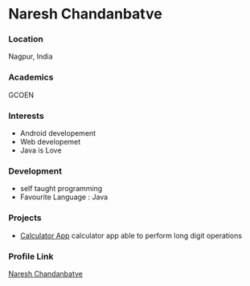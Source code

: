 # Naresh Chandanbatve

### Location

Nagpur, India

### Academics

GCOEN

### Interests

- Android developement
- Web developemet
- Java is Love

### Development

- self taught programming 
- Favourite Language : Java

### Projects

- [Calculator App](https://github.com/Naresh-chandanbatve/Calculator) calculator app able to perform long digit operations

### Profile Link

[Naresh Chandanbatve](https://github.com/Naresh-chandanbatve)
